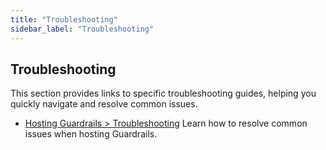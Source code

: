 ```yaml
---
title: "Troubleshooting"
sidebar_label: "Troubleshooting"
---
```


## Troubleshooting

This section provides links to specific troubleshooting guides, helping you quickly navigate and resolve common issues.


- [Hosting Guardrails > Troubleshooting](/guardrails/docs/guides/hosting-guardrails/troubleshooting)
  Learn how to resolve common issues when hosting Guardrails.

<!-- - [Using Guardrails > Troubleshooting](/guardrails/docs/guides/using-guardrails/troubleshooting)
  Guidance for troubleshooting issues related to Guardrails usage. -->
